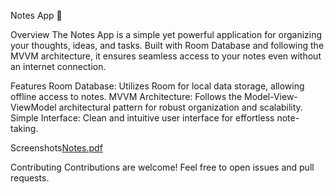 Notes App 📝

Overview
The Notes App is a simple yet powerful application for organizing your thoughts, ideas, and tasks. Built with Room Database and following the MVVM architecture, it ensures seamless access to your notes even without an internet connection.

Features
Room Database: Utilizes Room for local data storage, allowing offline access to notes.
MVVM Architecture: Follows the Model-View-ViewModel architectural pattern for robust organization and scalability.
Simple Interface: Clean and intuitive user interface for effortless note-taking.

Screenshots[Notes.pdf](https://github.com/jayagarwal-github/Notes_Keeping_Application/files/14298467/1.pdf)

Contributing
Contributions are welcome! Feel free to open issues and pull requests.
